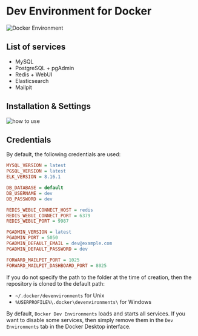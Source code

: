# Dev Environment for Docker

<img src="https://preview.dragon-code.pro/andrey-helldar/dev-environment.svg?brand=docker" alt="Docker Environment"/>

## List of services

* MySQL
* PostgreSQL + pgAdmin
* Redis + WebUI
* Elasticsearch
* Mailpit

## Installation & Settings

![how to use](.github/images/how-to-use.gif)

## Credentials

By default, the following credentials are used:

```ini
MYSQL_VERSION = latest
PGSQL_VERSION = latest
ELK_VERSION = 8.16.1

DB_DATABASE = default
DB_USERNAME = dev
DB_PASSWORD = dev

REDIS_WEBUI_CONNECT_HOST = redis
REDIS_WEBUI_CONNECT_PORT = 6379
REDIS_WEBUI_PORT = 9987

PGADMIN_VERSION = latest
PGADMIN_PORT = 5050
PGADMIN_DEFAULT_EMAIL = dev@example.com
PGADMIN_DEFAULT_PASSWORD = dev

FORWARD_MAILPIT_PORT = 1025
FORWARD_MAILPIT_DASHBOARD_PORT = 8025


```

If you do not specify the path to the folder at the time of creation, then the repository is cloned to the default path:

- `~/.docker/devenvironments` for Unix
- `%USERPROFILE%\.docker\devenvironments\` for Windows

By default, `Docker Dev Environments` loads and starts all services.
If you want to disable some services, then simply remove them in the `Dev Environments` tab in the Docker Desktop
interface.
